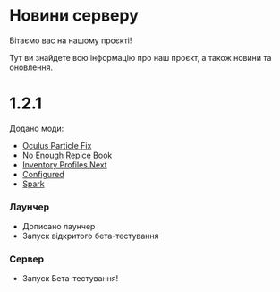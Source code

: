 # Новини серверу

Вітаємо вас на нашому проєкті!

Тут ви знайдете всю інформацію про наш проєкт, а також новини та оновлення.

# 1.2.1 
Додано моди:
- [Oculus Particle Fix](https://modrinth.com/mod/oculus-particle-fix)
- [No Enough Repice Book](https://modrinth.com/mod/nerb)
- [Inventory Profiles Next](https://modrinth.com/mod/inventory-profiles-next)
- [Configured](https://mrcrayfish.com/mods?id=configured)
- [Spark](https://modrinth.com/mod/spark)

### Лаунчер
- Дописано лаунчер
- Запуск відкритого бета-тестування

### Сервер
- Запуск Бета-тестування!